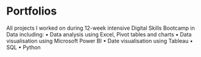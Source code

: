 # Portfolios
All projects I worked on during 12-week intensive Digital Skills Bootcamp in Data including:
 • Data analysis using Excel, Pivot tables and charts
 • Data visualisation using Microsoft Power BI
 • Date visualisation using Tableau
 • SQL
 • Python
